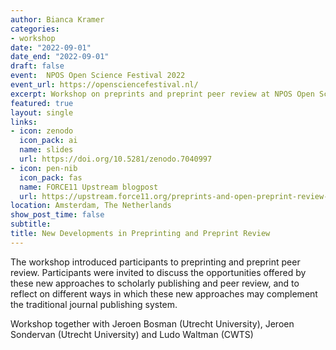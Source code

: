```yaml
---
author: Bianca Kramer
categories:
- workshop
date: "2022-09-01"
date_end: "2022-09-01"
draft: false
event:  NPOS Open Science Festival 2022
event_url: https://opensciencefestival.nl/
excerpt: Workshop on preprints and preprint peer review at NPOS Open Science Festival 2022
featured: true
layout: single
links:
- icon: zenodo
  icon_pack: ai
  name: slides
  url: https://doi.org/10.5281/zenodo.7040997
- icon: pen-nib
  icon_pack: fas
  name: FORCE11 Upstream blogpost
  url: https://upstream.force11.org/preprints-and-open-preprint-review-a-workshop/
location: Amsterdam, The Netherlands
show_post_time: false
subtitle: 
title: New Developments in Preprinting and Preprint Review
---
```


The workshop introduced participants to preprinting and preprint peer review. Participants were invited to discuss the opportunities offered by these new approaches to scholarly publishing and peer review, and to reflect on different ways in which these new approaches may complement the traditional journal publishing system.

Workshop together with Jeroen Bosman (Utrecht University), Jeroen Sondervan (Utrecht University) and Ludo Waltman (CWTS)

